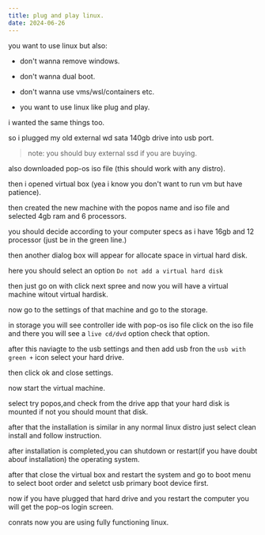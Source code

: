 ```yaml
---
title: plug and play linux.
date: 2024-06-26
---
```


you want to use linux but also:

- don't wanna remove windows.

- don't wanna dual boot.

- don't wanna use vms/wsl/containers etc.

- you want to use linux like plug and play.

i wanted the same things too.

so i plugged my old external wd sata 140gb drive into usb port.

>note: you should buy external ssd if you are buying.

also downloaded pop-os iso file (this should work with any distro).

then i opened virtual box (yea i know you don't want to run vm but have patience).

then created the new machine with the popos name and iso file and selected 4gb ram and 6 processors.

you should decide according to your computer specs as i have 16gb and 12 processor (just be in the green line.)

then another dialog box will appear for allocate space in virtual hard disk.

here you should select an option
`Do not add a virtual hard disk`

then just go on with click next spree and now you will have a virtual machine witout virtual hardisk.

now go to the settings of that machine and go to the storage.

in storage you will see controller ide with pop-os iso file click on the iso file and there you will see a `live cd/dvd` option check that option.

after this naviagte to the usb settings and then add usb fron the `usb with green +` icon select your hard drive.

then click ok and close settings.

now start the virtual machine.

select try popos,and check from the drive app that your hard disk is mounted if not
you should mount that disk.

after that the installation is similar in any normal linux distro just select clean install and follow instruction.

after installation is completed,you can shutdown or restart(if you have doubt abouf installation) the operating system.

after that close the virtual box and restart the system and go to boot menu to select boot order and seletct usb primary boot device first.

now if you have plugged that hard drive and you restart the computer you will get the pop-os login screen.

conrats now you are using fully functioning linux.
